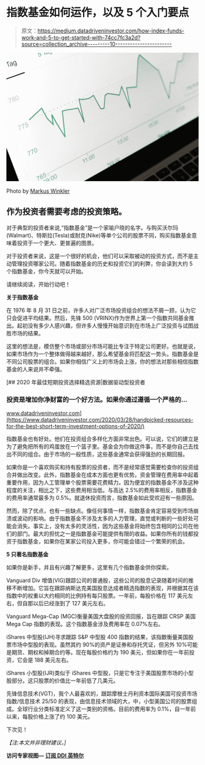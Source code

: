 # 指数基金如何运作，以及 5 个入门要点

> 原文：<https://medium.datadriveninvestor.com/how-index-funds-work-and-5-to-get-started-with-74cc7fc3a2d?source=collection_archive---------10----------------------->

![](img/4fb844fc0acccb2621bbc27aebd17519.png)

Photo by [Markus Winkler](https://unsplash.com/@markuswinkler)

## 作为投资者需要考虑的投资策略。

对于典型的投资者来说,“指数基金”是一个家喻户晓的名字。与购买沃尔玛(Walmart)、特斯拉(Tesla)或耐克(Nike)等单个公司的股票不同，购买指数基金意味着投资于一个更大、更普遍的图景。

对于投资者来说，这是一个很好的机会，他们可以采取被动的投资方式，而不是主动管理投资哪家公司。随着指数基金的历史和投资它们的利弊，你会读到大约 5 个指数基金，你今天就可以开始。

请继续阅读，开始行动吧！

**关于指数基金**

在 1976 年 8 月 31 日之前，许多人对广泛市场投资组合的想法不屑一顾，认为它只会促进平均结果。然后，先锋 500 (VRINX)作为世界上第一个指数共同基金推出。起初没有多少人感兴趣，但许多人慢慢开始意识到在市场上广泛投资与试图战胜市场的结果。

这里的想法是，模仿整个市场或部分市场可能比专注于特定公司更好。也就是说，如果市场作为一个整体做得越来越好，那么希望基金将匹配这一势头。指数基金是不同公司股票的组合。如果你相信广义上的市场会上涨，你的想法对那些相信指数基金的人来说并不牵强。

[](https://www.datadriveninvestor.com/2020/03/28/handpicked-resources-for-the-best-short-term-investment-options-of-2020/) [## 2020 年最佳短期投资选择精选资源|数据驱动型投资者

### 投资是增加你净财富的一个好方法。如果你通过遵循一个严格的…

www.datadriveninvestor.com](https://www.datadriveninvestor.com/2020/03/28/handpicked-resources-for-the-best-short-term-investment-options-of-2020/) 

指数基金也有好处。他们在投资组合多样化方面非常出色。可以说，它们的建立是为了避免把所有的鸡蛋放在一个篮子里。基金会为你做这件事，而不是你自己去找出不同的组合。由于市场的一般性质，这些基金通常会获得强劲的长期回报。

如果你是一个喜欢购买和持有股票的投资者，而不是经常感觉需要检查你的投资组合并做出改变。此外，指数基金在成本方面也更有优势。资金管理在费用率中起着重要作用，因为人工管理单个股票需要花费精力。因为便宜的指数基金不涉及这种程度的关注，相比之下，这些费用相当低。与高达 2.5%的费用率相反，指数基金的费用率通常最多为 0.5%。就退休投资而言，指数基金如此受欢迎有一些原因。

然而，除了优点，也有一些缺点。像任何事情一样，指数基金肯定容易受到市场崩溃或波动的影响。由于指数基金不涉及太多的人力管理，直觉或判断的一些好处可能会消失。事实上，没有太多的灵活性，因为这些基金将始终包含相同的公司在他们的部门。最大的担忧之一是指数基金可能提供有限的收益。如果你所有的钱都投资于指数基金，如果你在某家公司投入更多，你可能会错过一个繁荣的机会。

**5 只著名指数基金**

如果你是新手，并且有兴趣了解更多，这里有几个指数基金供你探索。

Vanguard Div 增值(VIG)跟踪公司的普通股，这些公司的股息记录随着时间的推移不断增加。它旨在跟踪纳斯达克美国股息达成者精选指数的表现，并根据其在该指数中的权重以大约相同的比例持有每只股票。一年前，每股价格在 117 美元左右，但自那以后已经涨到了 127 美元左右。

Vanguard Mega-Cap (MGC)衡量美国大盘股的投资回报，旨在跟踪 CRSP 美国 Mega Cap 指数的表现。这个指数基金涉及费用率在 0.07%左右。

iShares 中型股(IJH)寻求跟踪 S&P 中型股 400 指数的结果，该指数衡量美国股票市场中型股的表现。虽然其约 90%的资产是证券和存托凭证，但另外 10%可能是期货、期权和掉期合约等。现在每股价格约为 190 美元，但如果你在一年前投资，它会是 188 美元左右。

iShares 小型股(IJR)类似于 iShares 中型股，只是它专注于美国股票市场的小型股部分。这只股票的价值比一年前低了几美元。

先锋信息技术(VGT)，我个人最喜欢的，跟踪摩根士丹利资本国际美国可投资市场指数/信息技术 25/50 的表现，由信息技术领域的大，中，小型美国公司的股票组成。全球行业分类标准定义了这一类别的资格。目前的费用率为 0.1%，自一年前以来，每股价格上涨了约 100 美元。

下次见！

*【注:本文并非理财建议。]*

**访问专家视图—** [**订阅 DDI 英特尔**](https://datadriveninvestor.com/ddi-intel)
